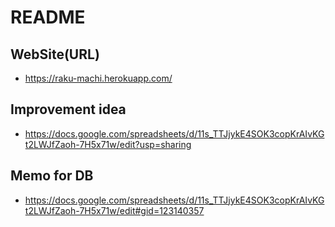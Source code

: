 # README

## WebSite(URL)
* https://raku-machi.herokuapp.com/

## Improvement idea
* https://docs.google.com/spreadsheets/d/11s_TTJjykE4SOK3copKrAIvKGt2LWJfZaoh-7H5x71w/edit?usp=sharing

## Memo for DB
* https://docs.google.com/spreadsheets/d/11s_TTJjykE4SOK3copKrAIvKGt2LWJfZaoh-7H5x71w/edit#gid=123140357

